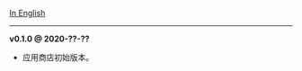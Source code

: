 
[In English](https://videomemosdev.kjuly.com/VersionHistory/)

------

__v0.1.0 @ 2020-??-??__

  - 应用商店初始版本。


